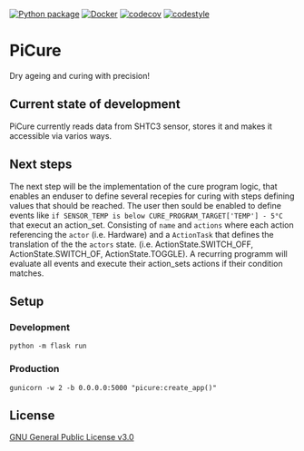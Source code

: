 [![Python package](https://github.com/mhupfauer/picure/actions/workflows/lint_and_install.yml/badge.svg?branch=master)](https://github.com/mhupfauer/picure/actions/workflows/lint_and_install.yml)
[![Docker](https://github.com/mhupfauer/picure/actions/workflows/docker-publish.yml/badge.svg)](https://github.com/mhupfauer/picure/actions/workflows/docker-publish.yml)
[![codecov](https://codecov.io/gh/mhupfauer/picure/branch/master/graph/badge.svg?token=BERJVA1WKV)](https://codecov.io/gh/mhupfauer/picure)
[![codestyle](https://img.shields.io/badge/code%20style-black-black)](https://github.com/psf/black#readme)

# PiCure
Dry ageing and curing with precision!

## Current state of development
PiCure currently reads data from SHTC3 sensor, stores it and makes it accessible via varios ways.

## Next steps
The next step will be the implementation of the cure program logic, that enables an enduser to define several recepies for curing with steps defining values that should be reached. The user then sould be enabled to define events like `if SENSOR_TEMP is below CURE_PROGRAM_TARGET['TEMP'] - 5°C` that execut an action_set. Consisting of `name` and `actions` where each action referencing the `actor` (i.e. Hardware) and a `ActionTask` that defines the translation of the the `actors` state. (i.e. ActionState.SWITCH_OFF, ActionState.SWITCH_OF, ActionState.TOGGLE). A recurring programm will evaluate all events and execute their action_sets actions if their condition matches.

## Setup
### Development
```python -m flask run```

### Production
```gunicorn -w 2 -b 0.0.0.0:5000 "picure:create_app()"```

## License
[GNU General Public License v3.0](https://github.com/mhupfauer/picure/blob/master/LICENSE.txt)

